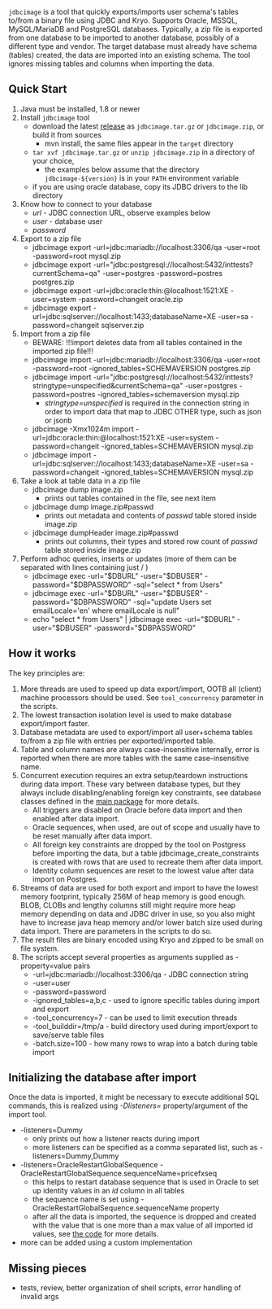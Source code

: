 `jdbcimage` is a tool that quickly exports/imports user schema's tables to/from a binary file using JDBC and Kryo. Supports Oracle, MSSQL, MySQL/MariaDB and PostgreSQL databases. 
Typically, a zip file is exported from one database to be imported to another database, possibly of a different type and vendor. 
The target database must already have schema (tables) created, the data are imported into an existing schema. 
The tool ignores missing tables and columns when importing the data.

## Quick Start
1. Java must be installed, 1.8 or newer
2. Install `jdbcimage` tool 
   * download the latest [release](https://github.com/sranka/jdbcimage/releases) as `jdbcimage.tar.gz` or `jdbcimage.zip`, or build it from sources
      * mvn install, the same files appear in the `target` directory 
   * `tar xvf jdbcimage.tar.gz` or `unzip jdbcimage.zip` in a directory of your choice, 
      * the examples below assume that the directory `jdbcimage-${version}` is in your `PATH` environment variable
   * if you are using oracle database, copy its JDBC drivers to the lib directory 
3. Know how to connect to your database
   * *url* - JDBC connection URL, observe examples below
   * *user* - database user 
   * *password* 
4. Export to a zip file
   * jdbcimage export -url=jdbc:mariadb://localhost:3306/qa -user=root -password=root mysql.zip
   * jdbcimage export -url="jdbc:postgresql://localhost:5432/inttests?currentSchema=qa" -user=postgres -password=postres postgres.zip
   * jdbcimage export -url=jdbc:oracle:thin:@localhost:1521:XE -user=system -password=changeit oracle.zip
   * jdbcimage export -url=jdbc:sqlserver://localhost:1433;databaseName=XE -user=sa -password=changeit sqlserver.zip
5. Import from a zip file
   * BEWARE: !!!import deletes data from all tables contained in the imported zip file!!!
   * jdbcimage import -url=jdbc:mariadb://localhost:3306/qa -user=root -password=root -ignored_tables=SCHEMAVERSION postgres.zip
   * jdbcimage import -url="jdbc:postgresql://localhost:5432/inttests?stringtype=unspecified&currentSchema=qa" -user=postgres -password=postres -ignored_tables=schemaversion mysql.zip
      * _stringtype=unspecified_ is required in the connection string in order to import data that map to JDBC OTHER type, such as json or jsonb  
   * jdbcimage -Xmx1024m import -url=jdbc:oracle:thin:@localhost:1521:XE -user=system -password=changeit -ignored_tables=SCHEMAVERSION mysql.zip
   * jdbcimage import -url=jdbc:sqlserver://localhost:1433;databaseName=XE -user=sa -password=changeit -ignored_tables=SCHEMAVERSION mysql.zip
6. Take a look at table data in a zip file
   * jdbcimage dump image.zip
      * prints out tables contained in the file, see next item
   * jdbcimage dump image.zip#passwd
      * prints out metadata and contents of _passwd_ table stored inside image.zip
   * jdbcimage dumpHeader image.zip#passwd
      * prints out columns, their types and stored row count of _passwd_ table stored inside image.zip
7. Perform adhoc queries, inserts or updates (more of them can be separated with lines containing just / )
   * jdbcimage exec -url="\$DBURL" -user="\$DBUSER" -password="$DBPASSWORD" -sql="select * from Users"
   * jdbcimage exec -url="\$DBURL" -user="\$DBUSER" -password="$DBPASSWORD" -sql="update Users set emailLocale='en' where emailLocale is null"
   * echo "select * from Users" \| jdbcimage exec -url="\$DBURL" -user="\$DBUSER" -password="$DBPASSWORD"

## How it works
The key principles are:
1. More threads are used to speed up data export/import, OOTB all (client) 
machine processors should be used. See `tool_concurrency` parameter in the scripts.
1. The lowest transaction isolation level is used to make database export/import faster. 
1. Database metadata are used to export/import all user+schema tables to/from a zip file with entries 
per exported/imported table.
1. Table and column names are always case-insensitive internally, error is reported when there are more tables 
with the same case-insensitive name.
1. Concurrent execution requires an extra setup/teardown instructions during data import. 
These vary between database types, but they always include disabling/enabling foreign 
key constraints, see database classes defined in the [main package](https://github.com/sranka/jdbcimage/tree/master/src/main/java/io/github/sranka/jdbcimage/main) for more details.
   * All triggers are disabled on Oracle before data import and then enabled after data import.
   * Oracle sequences, when used, are out of scope and usually have to be reset manually after data import.
   * All foreign key constraints are dropped by the tool on Postgress before importing the data, but a table jdbcimage_create_constraints is created with rows that are used to recreate them after data import.  
   * Identity column sequences are reset to the lowest value after data import on Postgres.
1. Streams of data are used for both export and import to have the lowest memory footprint, typically 256M of heap 
memory is good enough. BLOB, CLOBs and lengthy columns still might require more heap memory depending on data
and JDBC driver in use, so you also might have to increase java heap memory and/or lower batch size used during 
data import. There are parameters in the scripts to do so.
1. The result files are binary encoded using Kryo and zipped to be small on file system.
1. The scripts accept several properties as arguments supplied as -property=value pairs
   * -url=jdbc:mariadb://localhost:3306/qa - JDBC connection string 
   * -user=user 
   * -password=password 
   * -ignored_tables=a,b,c - used to ignore specific tables during import and export 
   * -tool_concurrency=7 - can be used to limit execution threads
   * -tool_builddir=/tmp/a - build directory used during import/export to save/serve table files
   * -batch.size=100 - how many rows to wrap into a batch during table import

## Initializing the database after import
Once the data is imported, it might be necessary to execute additional SQL commands, this is realized using *-Dlisteners=* property/argument of the import tool.
  * -listeners=Dummy
     * only prints out how a listener reacts during import
     * more listeners can be specified as a comma separated list, such as  -listeners=Dummy,Dummy
  * -listeners=OracleRestartGlobalSequence -OracleRestartGlobalSequence.sequenceName=pricefxseq
     * this helps to restart database sequence that is used in Oracle to set up identity values in an *id* column in all tables
     * the sequence name is set using -OracleRestartGlobalSequence.sequenceName property
     * after all the data is imported, the sequence is dropped and created with the value that is one more than a max value of all imported id values, see [the code](src/main/java/io/github/sranka/jdbcimage/main/listener/OracleRestartGlobalSequenceListener.java) for more details.
  * more can be added using a custom implementation

## Missing pieces
* tests, review, better organization of shell scripts, error handling of invalid args

